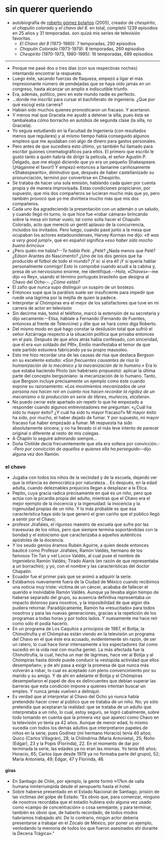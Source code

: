 # sin querer queriendo

- autobiografía de [roberto gómez bolaños](https://es.wikipedia.org/wiki/Roberto_Gómez_Bolaños) (2005), creador de *chespirito*, *el chapulín colorado* y *el chavo del 8*. en total, completó 1239 episodios en 25 años y 31 temporadas. son quizá mis series de televisión favoritas.
    - *El Chavo del 8* (1973-1980): 7 temporadas, 290 episodios
    - *Chapulin Colorado* (1973-1979): 8 temporadas, 260 episodios
    - *Chespirito* (1970-1973, 1980-1995): 16 temporadas, 689 episodios

---

- Porque me pasé dos o tres días (con sus respectivas noches) intentando encontrar la respuesta.
- Luego éste, sacando fuerzas de flaqueza, empezó a ligar el más impresionante número de pendejadas que se haya oído jamás en un congreso, hasta alcanzar un amplio e indiscutible triunfo.
- Era, además, político, pero en este mundo nadie es perfecto.
- ...donde me inscribí para cursar el bachillerato de ingeniería. ¿Que por qué escogí esta carrera?
- Habían sido muchos quienes pronosticaron un fracaso. Y acertaron.
- Y menos mal que Graciela me ayudó a detener la silla, pues ésta se tambaleaba cómo borracho en autobús de segunda clase (la silla, no Graciela).
- Yo seguía estudiando en la Facultad de Ingeniería (con resultados menos que regulares) y al mismo tiempo había conseguido algunos empleos que me ayudaban con algo de dinero para gastos personales.
- Pero antes de que sucediera esto último, yo también fui llamado para escribir guiones cinematográficos para ellos. El primero que escribí le gustó tanto a quién habría de dirigir la película, el señor Agustín P. Delgado, que me elogió diciendo que yo era un pequeño Shakespeare. (¡Háganme el favor!) Y empezó entonces a llamarme cariñosamente «Shakespearito», diminutivo que, después de haber castellanizado su pronunciación, terminó por convertirse en Chespirito.
- Se trataba de hacer una sola emisión, hablando cada quien por cuenta propia y de manera improvisada. Estas condiciones propiciaron, por supuesto, que mis dos compañeros se lucieran mucho más que yo, pero también provocó que yo me divirtiera mucho más que mis dos compañeros.
- Cada uno iba agradeciendo la presentación con un ademán o un saludo, y cuando llegó mi turno, lo que hice fue «robar cámara» brincando sobre la mesa sin tomar vuelo, tal como solía hacer el Chapulín Colorado, acto que mereció un gentil aplauso de la concurrencia, incluidos los invitados. Pero luego, cuando pasé junto a la mesa que ocupaban los actores estadounidenses, Harvey Korman me dijo: *«It was a very good jump!»*, que en español significa *«eso haber sido mocho bueno brincou»*
- ¿Pero quién me habla?--*Te habla Pelé.* ¿Pelé? ¿Nada menos que Pelé? ¿Edson Arantes do Nascimento? ¿Uno de los dos genios que ha producido el fútbol de todo el mundo? ¡Y sí: sí era él! ¡Y sí quería hablar personalmente conmigo! Esto lo comprobé cuando acudí a la cabina y, presa de un nerviosismo enorme, me identifiqué.--*Hola, «Chaves»*--me dijo «o Rey», usando el término portugués brasileño que designa al Chavo del Ocho--. *¿Cómo estás?*
- El zafio que nunca supo distinguir un suspiro de un bostezo.
- Entonces supe que la parálisis suele ser insuficiente para impedir que ruede una lágrima por la mejilla de quien la padece.
- Interpretar al Chómpiras era el mejor de los satisfactores que tuve en mi carrera de actor en televisión
- Sin decirme más, tomó el teléfono, marcó la extensión de su secretaria y dijo secamente:--Elisa, háblale a Fernando (Fernando de Fuentes, entonces al frente de Televicine) y dile que se hará como diga Roberto.
- Del mismo modo en qué hago constar la desilusión total que sufrió el señor Azcárraga respecto a la situación política que privaba entonces en el país. Después de que años atrás había confesado, con sinceridad, que él era «un soldado del PRI», Emilio manifestaba el temor de que este partido estuviera fabricando ya su propio mausoleo.
- Esto me hizo recordar una de las causas de risa que destaca Bergson en su excelente estudio: *«Son frecuentes causantes de risa la humanización de lo mecánico y la mecanización de lo humano.»* Era lo que estaba haciendo Pirolo (sin habérselo propuesto): aplicar la última parte del concepto bergsoniano: la mecanización de lo humano. Tanto, que Bergson incluye precisamente un ejemplo como éste cuando expone su razonamiento: *«Los movimientos mecanizados de una persona nos hacen reír en cuanto nos hacen recordar la rigidez de un mecanismo o la producción en serie de títeres, muñecos, etcétera».*
- No puedo cerrar este apartado sin repetir lo que he empezado a responder cuando algunos entrevistadores me preguntan: «¿Cuál ha sido tu mayor éxito? ¿Y cuál ha sido tu mayor fracaso?» Mi mayor éxito ha sido, por mucho, el haber dejado de fumar. Y por supuesto, mi mayor fracaso fue haber empezado a fumar. Mi respuesta ha sido absolutamente sincera; y no ha llevado ni el más leve intento de parecer original o diferente al resto de mis colegas.
- A Chaplin lo seguiré admirando siempre…
- Doña Clotilde decía frecuentemente que ella era soltera por convicción.--*Pero por convicción de aquellos a quienes ella ha perseguido*--dijo alguna vez don Ramón.

### el chavo

- Jugaba con todos los niños de la vecindad y de la escuela, dejando ver que la infancia es democrática por naturaleza… Es después, en la edad adulta, cuando deleznables prejuicios llegan a desplazar a la Ética.
- Pepito, cuya gracia radica precisamente en qué es un niño, pero que actúa con la picardía propia del adulto, mientras que el Chavo era el mejor ejemplo de la inocencia y la ingenuidad: la inocencia y la ingenuidad propias de un niño. Y lo más probable es que esa característica haya sido la que generó el gran cariño que el público llegó a sentir por el Chavo;
- profesor Jirafales, el riguroso maestro de escuela que sufre por las travesuras de los niños, pero que siempre termina soportándolas con la bondad y el estoicismo que caracterizaba a aquellos auténticos apóstoles de la docencia.
- Y los seudo genios éramos Rubén Aguirre, a quien desde entonces bauticé como Profesor Jirafales; Ramón Valdés, hermano de los famosos Tin Tan y «el Loco» Valdés, al cual puse el nombre de Ingeniebrio Ramón Valdés; Tirado Alanís (en razón de que representaba a un borrachín); y yo, con el nombre y las características del doctor Chapatín.
- Ecuador fue el primer país que se animó a adquirir la serie.
- Estábamos nuevamente fuera de la Ciudad de México cuando recibimos una noticia muy triste: víctima de un cáncer, acababa de fallecer el querido e inolvidable Ramón Valdés. Aunque ya llevaba algún tiempo de haberse separado del grupo, su ausencia definitiva representaba un impacto doloroso para nosotros, y la imposibilidad de que algún día pudiera retornar. Paradójicamente, Ramón ha «resucitado» para todos nosotros y para las nuevas generaciones, gracias a la repetición de los programas a todas horas y por todos lados. Y nuevamente me hace reír como sólo él podía hacerlo.
- En un programa de Los Caquitos a principios de 1987, el Botija, la Chimoltrufia y el Chómpiras están viendo en la televisión un programa del Chavo en el que éste era acusado, evidentemente sin razón, de ser un ratero, lo cual hace llorar intensamente a los espectadores (tal como sucedió en la vida real con mucha gente). La más afectada fue la Chimoltrufia, la cual, hecha un mar de lágrimas, hace ver al Botija y al Chómpiras hasta dónde puede conducir la «estúpida actividad que ellos desempeñan»; y de ahí pasa a exigir la promesa de que nunca más volverán a robar, lo cual es aceptado con pleno convencimiento por su marido y su amigo. Y de ahí en adelante el Botija y el Chómpiras desempeñaron el papel de dos ex delincuentes que debían superar las barreras que esta condición impone a quienes intentan buscar un empleo. Y nunca jamás vuelven a delinquir.
- Es verdad que al interpretar al Chavo del Ocho yo nunca había pretendido hacer creer al público que se trataba de un niño. No; yo sólo pretendía que aceptaran la realidad: que se trataba de un adulto que interpretaba a un niño, lo cual, estoy seguro, se logró cabalmente, sobre todo tomando en cuenta que la primera vez que aparecí como Chavo en la televisión yo tenía ya 42 años. Aunque de menor edad, lo mismo sucedía con todos los demás adultos que interpretaron papeles de niños en la serie, pues Godínez (mi hermano Horacio) tenía 40 años; Quico (Carlos Villagrán), 28; la Chilindrina (María Antonieta), 25; Ñoño (Edgar), 23 y la Popis (Florinda), 22. En el momento de dar por terminada la serie, las edades ya no eran las mismas. Yo tenía 66 años; Horacio, 65; Carlos (que desde 1978 ya no formaba parte del grupo), 52; María Antonieta, 49; Edgar, 47 y Florinda, 46.

#### giras
- En Santiago de Chile, por ejemplo, la gente formó ≈17km de valla humana ininterrumpida desde el aeropuerto hasta el hotel.
- Sobre haberse presentado en el Estado Nacional de Santiago, prisión de las victimas del golpe de Estado: "Es obvio que, para comenzar, ninguno de nosotros recordaba que el estadio hubiera sido alguna vez usado como «campo de concentración» o cosa semejante; y para terminar, también es obvio que, de haberlo recordado, de todos modos habríamos trabajado ahí. De lo contrario, ningún actor debería presentarse a trabajar en el Zócalo de México, por poner un ejemplo, «enlodando la memoria de todos los que fueron asesinados ahí durante la Decena Trágica»."

 